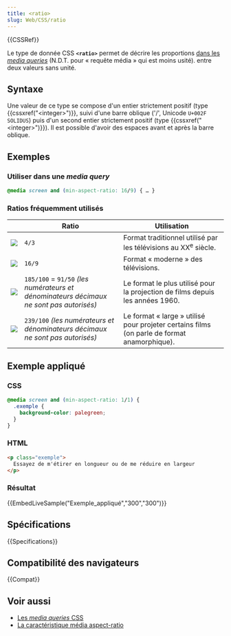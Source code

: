 ```yaml
---
title: <ratio>
slug: Web/CSS/ratio
---
```


{{CSSRef}}

Le type de donnée CSS **`<ratio>`** permet de décrire les proportions [dans les _media queries_](/fr/docs/Web/CSS/CSS_media_queries) (N.D.T. pour « requête média » qui est moins usité). entre deux valeurs sans unité.

## Syntaxe

Une valeur de ce type se compose d'un entier strictement positif (type {{cssxref("&lt;integer&gt;")}}, suivi d'une barre oblique ('/', Unicode `U+002F SOLIDUS`) puis d'un second entier strictement positif (type {{cssxref("&lt;integer&gt;")}}). Il est possible d'avoir des espaces avant et après la barre oblique.

## Exemples

### Utiliser dans une _media query_

```css
@media screen and (min-aspect-ratio: 16/9) { … }
```

### Ratios fréquemment utilisés

|                      | Ratio                                                                                   | Utilisation                                                                                 |
| -------------------- | --------------------------------------------------------------------------------------- | ------------------------------------------------------------------------------------------- |
| ![](ratio4_3.png)    | `4/3`                                                                                   | Format traditionnel utilisé par les télévisions au XX<sup>e</sup> siècle.                   |
| ![](ratio16_9.png)   | `16/9`                                                                                  | Format « moderne » des télévisions.                                                         |
| ![](ratio1_1.85.png) | `185/100` = `91/50` _(les numérateurs et dénominateurs décimaux ne sont pas autorisés)_ | Le format le plus utilisé pour la projection de films depuis les années 1960.               |
| ![](ratio1_2.39.png) | `239/100` _(les numérateurs et dénominateurs décimaux ne sont pas autorisés)_           | Le format « large » utilisé pour projeter certains films (on parle de format anamorphique). |

## Exemple appliqué

### CSS

```css
@media screen and (min-aspect-ratio: 1/1) {
  .exemple {
    background-color: palegreen;
  }
}
```

### HTML

```html
<p class="exemple">
  Essayez de m'étirer en longueur ou de me réduire en largeur
</p>
```

### Résultat

{{EmbedLiveSample("Exemple_appliqué","300","300")}}

## Spécifications

{{Specifications}}

## Compatibilité des navigateurs

{{Compat}}

## Voir aussi

- [Les _media queries_ CSS](/fr/docs/Web/CSS/CSS_media_queries)
- [La caractéristique média aspect-ratio](/fr/docs/Web/CSS/@media/aspect-ratio)
